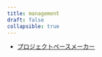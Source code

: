```yaml
---
title: management
draft: false
collapsible: true
---
```


- [プロジェクトペースメーカー](https://diary.shu-cream.net/%E3%83%97%E3%83%AD%E3%82%B8%E3%82%A7%E3%82%AF%E3%83%88%E3%83%9A%E3%83%BC%E3%82%B9%E3%83%A1%E3%83%BC%E3%82%AB%E3%83%BC)

